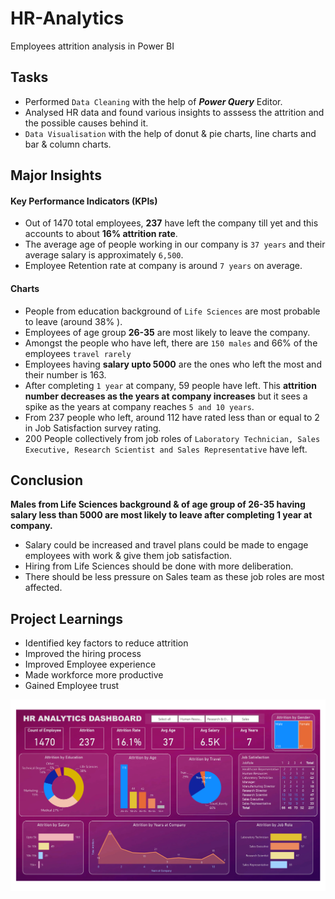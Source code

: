 # HR-Analytics

Employees attrition analysis in Power BI  <br/>

## Tasks 

- Performed ``Data Cleaning`` with the help of ***Power Query*** Editor.
- Analysed HR data and found various insights to asssess the attrition and the possible causes behind it.
- ``Data Visualisation`` with the help of donut & pie charts, line charts and bar & column charts.


## Major Insights

#### Key Performance Indicators (KPIs)

- Out of 1470 total employees, **237** have left the company till yet and this accounts to about **16% attrition rate**.
- The average age of people working in our company is ``37 years`` and their average salary is approximately ``6,500``.
- Employee Retention rate at company is around ``7 years`` on average.

#### Charts

- People from education background of ``Life Sciences``  are most probable to leave (around 38% ).
- Employees of age group **26-35**  are most likely to leave the company.
- Amongst the people who have left, there are ``150 males`` and 66% of the employees ``travel rarely``
- Employees having **salary upto 5000** are the ones who left the most and their number is 163.
- After completing ``1 year`` at company, 59 people have left. This **attrition number decreases as the years at company increases** but it sees a spike as the years at company reaches ``5 and 10 years``.
- From 237 people who left, around 112 have rated less than or equal to 2 in Job Satisfaction survey rating.
- 200 People collectively from job roles of ``Laboratory Technician, Sales Executive, Research Scientist and Sales Representative`` have left.


## Conclusion

**Males from Life Sciences background & of age group of 26-35 having salary less than 5000 are most likely to leave after completing 1 year at company.**

- Salary could be increased and travel plans could be made to engage employees with work & give them job satisfaction.
- Hiring from Life Sciences should be done with more deliberation.
- There should be less pressure on Sales team as these job roles are most affected.


## Project Learnings 

- Identified key factors to reduce attrition
- Improved the hiring process
- Improved Employee experience
- Made workforce more productive
- Gained Employee trust

![HR Analytics Report](https://github.com/manishankarjha/HR-Analytics/blob/main/HR%20Analytics%20Dashboard%20pic.png)
